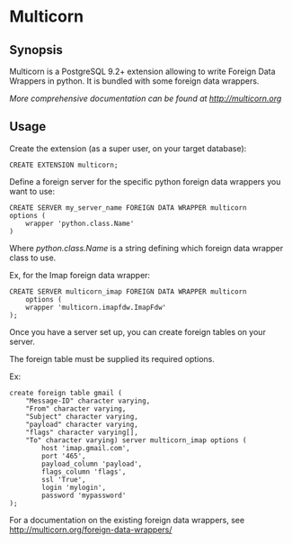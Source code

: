 Multicorn
=========

Synopsis
--------

Multicorn is a PostgreSQL 9.2+ extension allowing to write Foreign Data Wrappers
in python.
It is bundled with some foreign data wrappers.

*More comprehensive documentation can be found at http://multicorn.org*

Usage
-----

Create the extension (as a super user, on your target database):


    CREATE EXTENSION multicorn;



Define a foreign server for the specific python foreign data wrappers you want
to use:



    CREATE SERVER my_server_name FOREIGN DATA WRAPPER multicorn
    options (
        wrapper 'python.class.Name'
    )


Where *python.class.Name* is a string defining which foreign data wrapper class
to use.

Ex, for the Imap foreign data wrapper:



    CREATE SERVER multicorn_imap FOREIGN DATA WRAPPER multicorn
        options (
        wrapper 'multicorn.imapfdw.ImapFdw'
    );


Once you have a server set up, you can create foreign tables on your server.

The foreign table must be supplied its required options.

Ex:



    create foreign table gmail (
        "Message-ID" character varying,
        "From" character varying,
        "Subject" character varying,
        "payload" character varying,
        "flags" character varying[],
        "To" character varying) server multicorn_imap options (
            host 'imap.gmail.com',
            port '465',
            payload_column 'payload',
            flags_column 'flags',
            ssl 'True',
            login 'mylogin',
            password 'mypassword'
    );

For a documentation on the existing foreign data wrappers, see
http://multicorn.org/foreign-data-wrappers/

